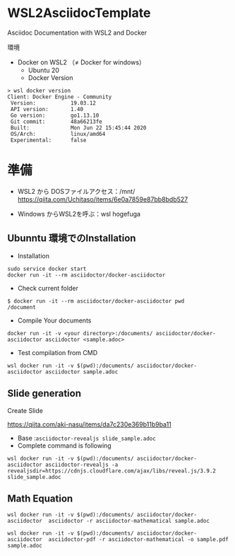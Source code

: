 # WSL2AsciidocTemplate
Asciidoc Documentation with WSL2 and Docker

環境
- Docker on WSL2 （≠ Docker for windows）
  - Ubuntu 20
  - Docker Version
  
``` CMD
> wsl docker version
Client: Docker Engine - Community
 Version:           19.03.12
 API version:       1.40
 Go version:        go1.13.10
 Git commit:        48a66213fe
 Built:             Mon Jun 22 15:45:44 2020
 OS/Arch:           linux/amd64
 Experimental:      false
```

# 準備

-  WSL2 から DOSファイルアクセス：/mnt/
https://qiita.com/Uchitaso/items/6e0a7859e87bb8bdb527

- Windows からWSL2を呼ぶ：wsl hogefuga




## Ubunntu 環境でのInstallation
 
- Installation
```
sudo service docker start
docker run -it --rm asciidoctor/docker-asciidoctor 
```


- Check current folder

```
$ docker run -it --rm asciidoctor/docker-asciidoctor pwd
/document
```


- Compile Your documents 

```
docker run -it -v <your directory>:/documents/ asciidoctor/docker-asciidoctor asciidoctor <sample.adoc>
```


- Test compilation from CMD

```
wsl docker run -it -v $(pwd):/documents/ asciidoctor/docker-asciidoctor asciidoctor sample.adoc
```


## Slide generation

Create Slide

https://qiita.com/aki-nasu/items/da7c230e369b11b9ba11


- Base :`asciidoctor-revealjs slide_sample.adoc`
- Complete command is following

```
wsl docker run -it -v $(pwd):/documents/ asciidoctor/docker-asciidoctor asciidoctor-revealjs -a revealjsdir=https://cdnjs.cloudflare.com/ajax/libs/reveal.js/3.9.2 slide_sample.adoc
```


## Math Equation

```
wsl docker run -it -v $(pwd):/documents/ asciidoctor/docker-asciidoctor  asciidoctor -r asciidoctor-mathematical sample.adoc
```


```
wsl docker run -it -v $(pwd):/documents/ asciidoctor/docker-asciidoctor  asciidoctor-pdf -r asciidoctor-mathematical -o sample.pdf sample.adoc
```

